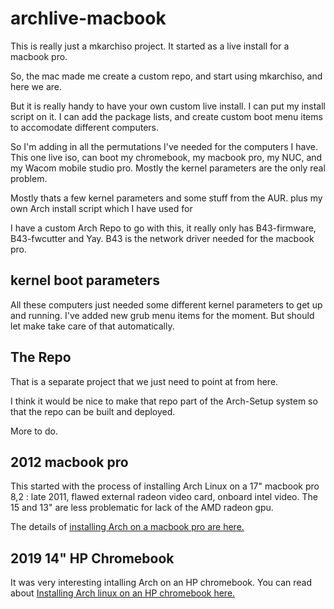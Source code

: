 # archlive-macbook 

   This is really just a mkarchiso project. It started as a live install
   for a macbook pro. 

   So, the mac made me create a custom repo, and start using mkarchiso, and here we are.

   But it is really handy to have your own custom live install. I can put my 
   install script on it. I can add the package lists, and create custom boot 
   menu items to accomodate different computers.

   So I'm adding in all the permutations I've needed for the computers I have.
   This one live iso, can boot my chromebook, my macbook pro, my NUC, and my
   Wacom mobile studio pro.  Mostly the kernel parameters are the only real
   problem.
   
   Mostly thats a few kernel parameters and some stuff from the AUR.
   plus my own Arch install script which I have used for 
   
   I have a custom Arch Repo to go with this, it really only has B43-firmware, 
   B43-fwcutter and Yay.  B43 is the network driver needed for the macbook pro.
   
   
## kernel boot parameters
   All these computers just needed some different kernel parameters to get up and
   running. I've added new grub menu items for the moment. But should let make take
   care of that automatically.
   
## The Repo
   That is a separate project that we just need to point at from here. 
   
   I think it would be nice to make that repo part of the Arch-Setup system
   so that the repo can be built and deployed.
   
   More to do.
   
## 2012 macbook pro

   This started with the process of installing Arch Linux on a 
   17" macbook pro 8,2 : late 2011, flawed external radeon video card, 
   onboard intel video.
   The 15 and 13" are less problematic for lack of the AMD radeon gpu.
   
   The details of 
   [installing Arch on a macbook pro are here.](http://github.com/ericalinag/archlive-macbook-8.2/macbook-8.2.md)

## 2019 14" HP Chromebook
   
   It was very interesting intalling Arch on an HP chromebook.
   You can read about
   [Installing Arch linux on an HP chromebook here.](http://github.com/ericalinag/archlive-macbook-8.2/chromebook.md)

